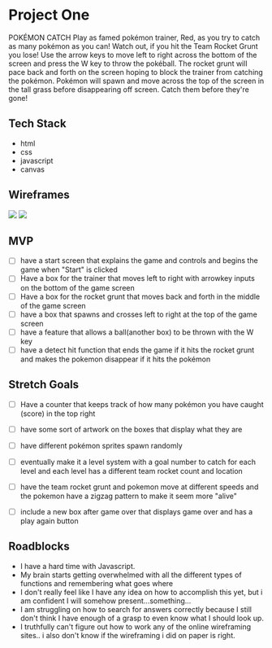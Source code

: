 # Project One

POKÉMON CATCH
Play as famed pokémon trainer, Red, as you try to catch as many pokémon as you can! Watch out, if you hit the Team Rocket Grunt you lose!
Use the arrow keys to move left to right across the bottom of the screen and press the W key to throw the pokéball.
The rocket grunt will pace back and forth on the screen hoping to block the trainer from catching the pokémon.
Pokémon will spawn and move across the top of the screen in the tall grass before disappearing off screen. Catch them before they're gone!

## Tech Stack
* html
* css
* javascript
* canvas

## Wireframes 

![](https://i.imgur.com/tsfmoOX.jpg)
![](https://i.imgur.com/Z7hXNVy.jpg)





## MVP

- [ ] have a start screen that explains the game and controls and begins the game when "Start" is clicked
- [ ]  Have a box for the trainer that moves left to right with arrowkey inputs on the bottom of the game screen
- [ ] Have a box for the rocket grunt that moves back and forth in the middle of the game screen
- [ ] have a box that spawns and crosses left to right at the top of the game screen
- [ ] have a feature that allows a ball(another box) to be thrown with the W key
- [ ] have a detect hit function that ends the game if it hits the rocket grunt and makes the pokemon disappear if it hits the pokémon

## Stretch Goals
- [ ] Have a counter that keeps track of how many pokémon you have caught (score) in the top right
- [ ] have some sort of artwork on the boxes that display what they are
- [ ] have different pokémon sprites spawn randomly
- [ ] eventually make it a level system with a goal number to catch for each level and each level has a different team rocket count and location
- [ ] have the team rocket grunt and pokemon move at different speeds and the pokemon have a zigzag pattern to make it seem more "alive"
- [ ] include a new box after game over that displays game over and has a play again button


## Roadblocks
* I have a hard time with Javascript.
* My brain starts getting overwhelmed with all the different types of functions and remembering what goes where
* I don't really feel like I have any idea on how to accomplish this yet, but i am confident I will somehow present...something...
* I am struggling on how to search for answers correctly because I still don't think I have enough of a grasp to even know what I should look up. 
* I truthfully can't figure out how to work any of the online wireframing sites.. i also don't know if the wireframing i did on paper is right. 
